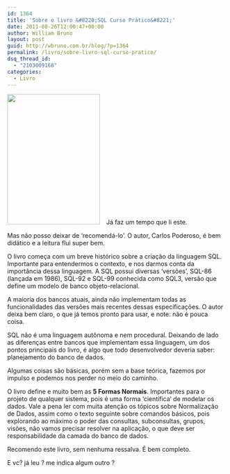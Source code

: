 ```yaml
---
id: 1364
title: 'Sobre o livro &#8220;SQL Curso Prático&#8221;'
date: 2011-08-26T12:00:47+00:00
author: William Bruno
layout: post
guid: http://wbruno.com.br/blog/?p=1364
permalink: /livro/sobre-livro-sql-curso-pratico/
dsq_thread_id:
  - "2103009168"
categories:
  - Livro
---
```

[<img src="http://wbruno.com.br/wp-content/uploads/2011/08/capa_ampliada8575220241-213x300.jpg" alt="" title="capa_ampliada8575220241" width="213" height="300" class="alignleft size-medium wp-image-1365" style="margin-right: 15px;" srcset="http://wbruno.com.br/wp-content/uploads/2011/08/capa_ampliada8575220241-213x300.jpg 213w, http://wbruno.com.br/wp-content/uploads/2011/08/capa_ampliada8575220241.jpg 285w" sizes="(max-width: 213px) 100vw, 213px" />](http://wbruno.com.br/wp-content/uploads/2011/08/capa_ampliada8575220241.jpg)Já faz um tempo que li este.
  
Mas não posso deixar de &#8216;recomendá-lo&#8217;. O autor, Carlos Poderoso, é bem didático e a leitura flui super bem.

O livro começa com um breve histórico sobre a criação da linguagem SQL. Importante para entendermos o contexto, e nos darmos conta da importância dessa linguagem. A SQL possui diversas &#8216;versões&#8217;, SQL-86 (lançada em 1986), SQL-92 e SQL-99 conhecida como SQL3, versão que define um modelo de banco objeto-relacional.

A maioria dos bancos atuais, ainda não implementam todas as funcionalidades das versões mais recentes dessas especificações. O autor deixa bem claro, o que já temos pronto para usar, e note: não é pouca coisa.

SQL não é uma linguagem autônoma e nem procedural. Deixando de lado as diferenças entre bancos que implementam essa linguagem, um dos pontos principais do livro, é algo que todo desenvolvedor deveria saber: planejamento do banco de dados.
  
Algumas coisas são básicas, porém sem a base teórica, fazemos por impulso e podemos nos perder no meio do caminho.

O livro define e muito bem as **5 Formas Normais**. Importantes para o projeto de qualquer sistema, pois é uma forma &#8216;científica&#8217; de modelar os dados. Vale a pena ler com muita atenção os tópicos sobre Normalização de Dados, assim como o texto seguinte sobre comandos básicos, pois explorando ao máximo o poder das consultas, subconsultas, grupos, visões, não vamos precisar resolver na aplicação, o que deve ser responsabilidade da camada do banco de dados.

Recomendo este livro, sem nenhuma ressalva. É bem completo.
  
E vc? já leu ? me indica algum outro ?